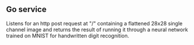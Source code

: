 ## Go service
Listens for an http post request at "/" containing a flattened 28x28 single channel image and returns the result of running it through a neural network trained on MNIST for handwritten digit recognition.
